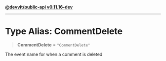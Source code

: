 [**@devvit/public-api v0.11.16-dev**](../README.md)

---

# Type Alias: CommentDelete

> **CommentDelete** = `"CommentDelete"`

The event name for when a comment is deleted
